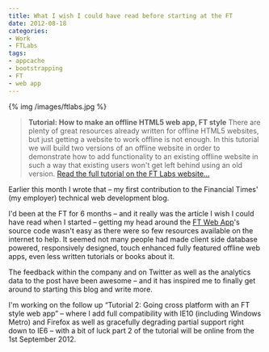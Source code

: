```yaml
---
title: What I wish I could have read before starting at the FT
date: 2012-08-18
categories:
- Work
- FTLabs
tags:
- appcache
- bootstrapping
- FT
- web app
---
```

{% img /images/ftlabs.jpg %}

> **Tutorial: How to make an offline HTML5 web app, FT style**
> There are plenty of great resources already written for offline HTML5 websites, but just getting a website to work offline is not enough.
> In this tutorial we will build two versions of an offline website in order to demonstrate how to add functionality to an existing offline website in such a way that existing users won't get left behind using an old version.
> [Read the full tutorial on the FT Labs website…](http://labs.ft.com/2012/08/basic-offline-html5-web-app/)

Earlier this month I wrote that – my first contribution to the Financial Times' (my employer) technical web development blog.

I'd been at the FT for 6 months – and it really was the article I wish I could have read when I started – getting my head around the [FT Web App](http://app.ft.com/)'s source code wasn't easy as there were so few resources available on the internet to help. It seemed not many people had made client side database powered, responsively designed, touch enhanced fully featured offline web apps, even less written tutorials or books about it.

The feedback within the company and on Twitter as well as the analytics data to the post have been awesome – and it has inspired me to finally get around to starting this blog and write more.

I'm working on the follow up “Tutorial 2: Going cross platform with an FT style web app” – where I add full compatibility with IE10 (including Windows Metro) and Firefox as well as gracefully degrading partial support right down to IE6 – with a bit of luck part 2 of the tutorial will be online from the 1st September 2012.

